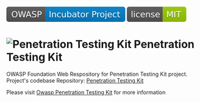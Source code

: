 ![OWASP Incubator](https://raw.githubusercontent.com/OWASP/www-project-penetration-testing-kit/main/assets/images/OWASP_Incubator_Project.svg) [![License](https://raw.githubusercontent.com/OWASP/www-project-penetration-testing-kit/main/assets/images/License_MIT.svg)](https://opensource.org/licenses/MIT) 

# ![Penetration Testing Kit](https://github.com/DenisPodgurskii/pentestkit/blob/master/src/ptk/browser/assets/images/ptk_icon_small.png) Penetration Testing Kit

OWASP Foundation Web Respository for Penetration Testing Kit project. 
Project's codebase Repository: [Penetration Testing Kit](https://github.com/DenisPodgurskii/pentestkit/)

Please visit [Owasp Penetration Testing Kit](https://owasp.org/www-project-penetration-testing-kit/) for more information

